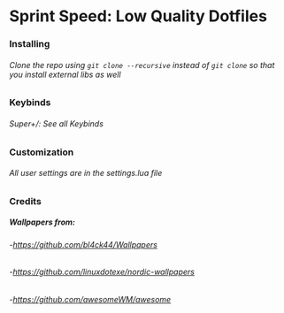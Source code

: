 # Sprint Speed: Low Quality Dotfiles

### Installing
###### Clone the repo using `git clone --recursive` instead of `git clone` so that you install external libs as well

### Keybinds
###### Super+/: See all Keybinds

### Customization
###### All user settings are in the settings.lua file

### Credits
##### Wallpapers from:
###### -https://github.com/bl4ck44/Wallpapers
###### -https://github.com/linuxdotexe/nordic-wallpapers
###### -https://github.com/awesomeWM/awesome
